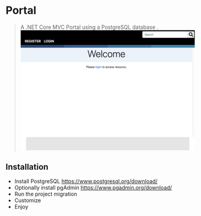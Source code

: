 # Portal
> A .NET Core MVC Portal using a PostgreSQL database .
![Home.png](https://raw.githubusercontent.com/camchambers/portal/main/Screenshots/home.png?token=AGGOP7G5FYJ37GP6Z7RCFA3A727YU)



## Installation
* Install PostgreSQL https://www.postgresql.org/download/
* Optionally install pgAdmin https://www.pgadmin.org/download/
* Run the project migration
* Customize
* Enjoy
